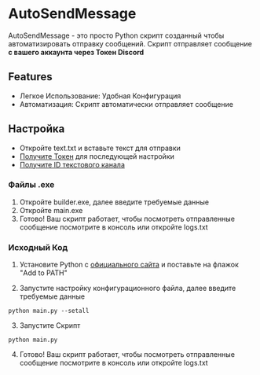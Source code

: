 # AutoSendMessage
AutoSendMessage - это просто Python скрипт созданный чтобы автоматизировать отправку сообщений. Скрипт отправляет сообщение **с вашего аккаунта через Токен Discord**

## Features
- Легкое Использование: Удобная Конфигурация
- Автоматизация: Скрипт автоматически отправляет сообщение

## Настройка
- Откройте text.txt и вставьте текст для отправки
- [Получите Токен](https://www.androidauthority.com/get-discord-token-3149920/) для последующей настройки
- [Получите ID текстового канала](https://support.discord.com/hc/ru/articles/206346498-%D0%93%D0%B4%D0%B5-%D0%BC%D0%BD%D0%B5-%D0%BD%D0%B0%D0%B9%D1%82%D0%B8-ID-%D0%BF%D0%BE%D0%BB%D1%8C%D0%B7%D0%BE%D0%B2%D0%B0%D1%82%D0%B5%D0%BB%D1%8F-%D1%81%D0%B5%D1%80%D0%B2%D0%B5%D1%80%D0%B0-%D1%81%D0%BE%D0%BE%D0%B1%D1%89%D0%B5%D0%BD%D0%B8%D1%8F)

### Файлы .exe
1. Откройте builder.exe, далее введите требуемые данные
2. Откройте main.exe
3. Готово! Ваш скрипт работает, чтобы посмотреть отправленные сообщение посмотрите в консоль или откройте logs.txt 
### Исходный Код
1. Установите Python с [официального сайта](https://www.python.org/downloads/) и поставьте на флажок "Add to PATH"

2. Запустите настройку конфигурационного файла, далее введите требуемые данные
```pip
python main.py --setall
```
3. Запустите Скрипт
```pip
python main.py
```
4. Готово! Ваш скрипт работает, чтобы посмотреть отправленные сообщение посмотрите в консоль или откройте logs.txt 